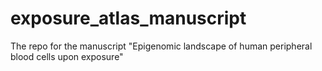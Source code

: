 # exposure_atlas_manuscript
The repo for the manuscript "Epigenomic landscape of human peripheral blood cells upon exposure"
